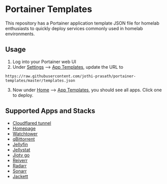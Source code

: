 # Portainer Templates
This repository has a Portainer application template JSON file for homelab enthusiasts to quickly deploy services commonly used in homelab environments.

## Usage
1. Log into your Portainer web UI
2. Under <ins>Settings</ins> --> <ins>App Templates</ins>, update the URL to
```
https://raw.githubusercontent.com/jothi-prasath/portainer-templates/master/templates.json
```
3. Now under <ins>Home</ins> --> <ins>App Templates</ins>, you should see all apps. Click one to deploy.

## Supported Apps and Stacks

- [Cloudflared tunnel](https://github.com/cloudflare/cloudflared)
- [Homepage](https://gethomepage.dev/)
- [Watchtower](https://containrrr.dev/watchtower/)
- [qBittorrent](https://github.com/qbittorrent/qBittorrent)
- [Jellyfin](https://jellyfin.org/)
- [Jellystat](https://github.com/CyferShepard/Jellystat)
- [Jiotv go](https://github.com/rabilrbl/jiotv_go)
- [Reiverr](https://github.com/aleksilassila/reiverr)
- [Radarr](https://radarr.video/)
- [Sonarr](https://sonarr.tv/)
- [Jackett](https://github.com/Jackett/Jackett)